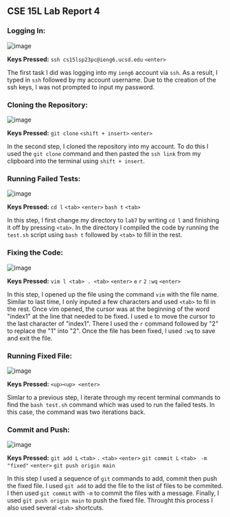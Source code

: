 CSE 15L Lab Report 4
---

### Logging In:
![image](https://github.com/MeshallAl/cse15l-lab-reports/assets/130005669/6c389e20-774b-4559-8c7c-fbda3eaf9575)

**Keys Pressed:**
`ssh cs15lsp23pc@ieng6.ucsd.edu`
`<enter>`

The first task I did was logging into my `ieng6` account via `ssh`. As a result, I typed in `ssh` followed by my account username. Due to the creation of the ssh keys, I was not prompted to input my password. 

### Cloning the Repository:
![image](https://github.com/MeshallAl/cse15l-lab-reports/assets/130005669/bd5e36f0-12e7-4f65-9c65-c05f64aaf6da)

**Keys Pressed:**
`git clone`
`<shift + insert>`
`<enter>`

In the second step, I cloned the repository into my account. To do this I used the `git clone` command and then pasted the `ssh link` from my clipboard into the terminal using `shift + insert`. 

### Running Failed Tests:
![image](https://github.com/MeshallAl/cse15l-lab-reports/assets/130005669/77cb3abe-0210-4322-8a17-f5a9cf33a16f)

**Keys Pressed:**
`cd l` `<tab>`
`<enter>`
`bash t` `<tab>`

In this step, I first change my directory to `lab7` by writing `cd l` and finishing it off by pressing  `<tab>`. In the directory I compiled the code by running the `test.sh` script using `bash t` followed by `<tab>` to fill in the rest.

### Fixing the Code:
![image](https://github.com/MeshallAl/cse15l-lab-reports/assets/130005669/67e04307-d7bc-4d60-b42c-5321b3593bc2)

**Keys Pressed:**
`vim l <tab> . <tab>` `<enter>`
`e` `r` `2`
`:wq` `<enter>`

In this step, I opened up the file using the command `vim` with the file name. Similar to last time, I only inputed a few characters and used `<tab>` to fil in the rest. Once vim opened, the cursor was at the beginning of the word "index1" at the line that needed to be fixed. I used `e` to move the cursor to the last character of "index1". There I used the `r` command followed by "2" to replace the "1" into "2". Once the file has been fixed, I used `:wq` to save and exit the file.

### Running Fixed File:
![image](https://github.com/MeshallAl/cse15l-lab-reports/assets/130005669/fc64d41d-8afc-452a-ba3c-367baf4d5494)

**Keys Pressed:**
`<up><up> <enter>`

Simlar to a previous step, I iterate through my recent terminal commands to find the `bash test.sh` command which was used to run the failed tests. In this case, the command was two iterations back.

### Commit and Push:
![image](https://github.com/MeshallAl/cse15l-lab-reports/assets/130005669/4fd2bc13-56df-4a7f-aa2a-f32916ab1ab7)

**Keys Pressed:**
`git add L` `<tab>` `.` `<tab>`
`<enter>`
`git commit L` `<tab>` ` -m "fixed"`
`<enter>`
`git push origin main`

In this step I used a sequence of `git` commands to add, commit then push the fixed file. I used  `git add` to add the file to the list of files to be commited. I then used `git commit` with `-m` to commit the files with a message. Finally, I used  `git push origin main` to push the fixed file. Throught this process I also used several `<tab>` shortcuts. 
